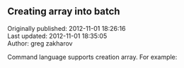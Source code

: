 ## Creating array into batch  
Originally published: 2012-11-01 18:26:16  
Last updated: 2012-11-01 18:35:05  
Author: greg zakharov  
  
Command language supports creation array. For example:
